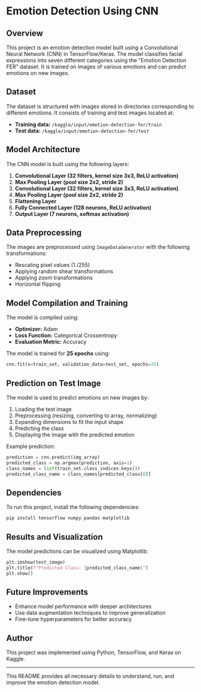 # Emotion Detection Using CNN

## Overview
This project is an emotion detection model built using a Convolutional Neural Network (CNN) in TensorFlow/Keras. The model classifies facial expressions into seven different categories using the "Emotion Detection FER" dataset. It is trained on images of various emotions and can predict emotions on new images.

## Dataset
The dataset is structured with images stored in directories corresponding to different emotions. It consists of training and test images located at:
- **Training data:** `/kaggle/input/emotion-detection-fer/train`
- **Test data:** `/kaggle/input/emotion-detection-fer/test`

## Model Architecture
The CNN model is built using the following layers:
1. **Convolutional Layer (32 filters, kernel size 3x3, ReLU activation)**
2. **Max Pooling Layer (pool size 2x2, stride 2)**
3. **Convolutional Layer (32 filters, kernel size 3x3, ReLU activation)**
4. **Max Pooling Layer (pool size 2x2, stride 2)**
5. **Flattening Layer**
6. **Fully Connected Layer (128 neurons, ReLU activation)**
7. **Output Layer (7 neurons, softmax activation)**

## Data Preprocessing
The images are preprocessed using `ImageDataGenerator` with the following transformations:
- Rescaling pixel values (1./255)
- Applying random shear transformations
- Applying zoom transformations
- Horizontal flipping

## Model Compilation and Training
The model is compiled using:
- **Optimizer:** Adam
- **Loss Function:** Categorical Crossentropy
- **Evaluation Metric:** Accuracy

The model is trained for **25 epochs** using:
```python
cnn.fit(x=train_set, validation_data=test_set, epochs=25)
```

## Prediction on Test Image
The model is used to predict emotions on new images by:
1. Loading the test image
2. Preprocessing (resizing, converting to array, normalizing)
3. Expanding dimensions to fit the input shape
4. Predicting the class
5. Displaying the image with the predicted emotion

Example prediction:
```python
prediction = cnn.predict(img_array)
predicted_class = np.argmax(prediction, axis=1)
class_names = list(train_set.class_indices.keys())
predicted_class_name = class_names[predicted_class[0]]
```

## Dependencies
To run this project, install the following dependencies:
```bash
pip install tensorflow numpy pandas matplotlib
```

## Results and Visualization
The model predictions can be visualized using Matplotlib:
```python
plt.imshow(test_image)
plt.title(f"Predicted Class: {predicted_class_name}")
plt.show()
```

## Future Improvements
- Enhance model performance with deeper architectures
- Use data augmentation techniques to improve generalization
- Fine-tune hyperparameters for better accuracy

## Author
This project was implemented using Python, TensorFlow, and Keras on Kaggle.

---

This README provides all necessary details to understand, run, and improve the emotion detection model.

